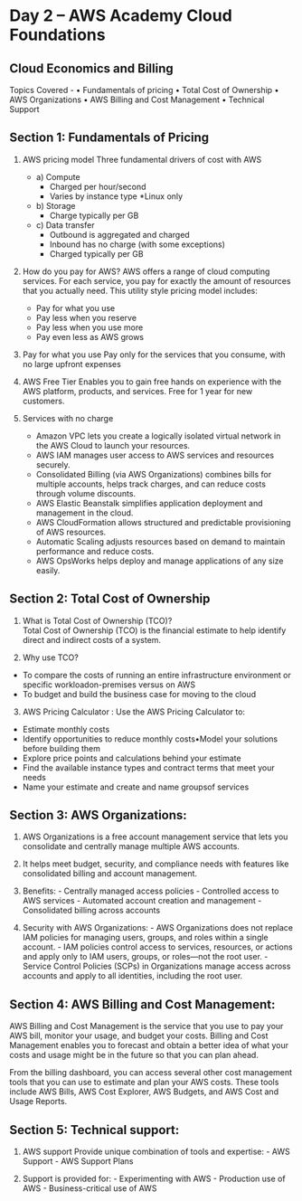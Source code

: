 # Day 2 – AWS Academy Cloud Foundations  

## Cloud Economics and Billing

Topics Covered -
• Fundamentals of pricing
• Total Cost of Ownership
• AWS Organizations
• AWS Billing and Cost Management
• Technical Support

## Section 1: Fundamentals of Pricing
   1) AWS pricing model
   Three fundamental drivers of cost with AWS
      - a) Compute
          - Charged per hour/second
          - Varies by instance type
            *Linux only
      - b) Storage
         - Charge typically per GB
      - c) Data transfer
         - Outbound is aggregated and charged
         - Inbound has no charge  (with some exceptions)
         - Charged typically per GB

   2) How do you pay for AWS?
   AWS offers a range of cloud computing services. For each service, you pay for exactly the amount 
   of resources that you actually need. This utility style pricing model includes:
         - Pay for what you use
         - Pay less when you reserve
         - Pay less when you use more
         - Pay even less as AWS grows

   3) Pay for what you use Pay only for the services that you consume, with no large upfront expenses

   4) AWS Free Tier Enables you to gain free hands on experience with the AWS  platform, products, and services. Free for 1 year for new customers.

   5) Services with no charge
       - Amazon VPC lets you create a logically isolated virtual network in the AWS Cloud to launch your resources.
       - AWS IAM manages user access to AWS services and resources securely.
       - Consolidated Billing (via AWS Organizations) combines bills for multiple accounts, helps track charges, and can reduce costs through volume discounts.
       - AWS Elastic Beanstalk simplifies application deployment and management in the cloud.
       - AWS CloudFormation allows structured and predictable provisioning of AWS resources.
       - Automatic Scaling adjusts resources based on demand to maintain performance and reduce costs.
       - AWS OpsWorks helps deploy and manage applications of any size easily.

## Section 2: Total Cost of Ownership
   1)	What is Total Cost of Ownership (TCO)?                                                   
   Total Cost of Ownership (TCO) is the financial estimate to help identify direct and indirect costs of a system.

   2)	Why use TCO?
   - To compare the costs of running an entire infrastructure environment or specific workloadon-premises versus on AWS
   - To budget and build the business case for moving to the cloud

   3)	AWS Pricing Calculator : Use the AWS Pricing Calculator to:
   - Estimate monthly costs
   - Identify opportunities to reduce monthly costs•Model your solutions before building them
   - Explore price points and calculations behind your estimate
   - Find the available instance types and contract terms that meet your needs
   - Name your estimate and create and name groupsof services


## Section 3: AWS Organizations:
   1) AWS Organizations is a free account management service that lets you consolidate and centrally manage multiple AWS accounts. 

   2) It helps meet budget, security, and compliance needs with features like consolidated billing and account management.

   3) Benefits:
    - Centrally managed access policies
    - Controlled access to AWS services
    - Automated account creation and management
    - Consolidated billing across accounts

   4) Security with AWS Organizations:
    - AWS Organizations does not replace IAM policies for managing users, groups, and roles within a single account.
    - IAM policies control access to services, resources, or actions and apply only to IAM users, groups, or roles—not the root user.
    - Service Control Policies (SCPs) in Organizations manage access across accounts and apply to all identities, including the root user.



## Section 4: AWS Billing and Cost Management:
AWS Billing and Cost Management is the service that you use to pay your AWS bill, monitor your usage, and budget your costs. 
Billing and Cost Management enables you to forecast and obtain a better idea of what your costs and usage might be in the future so that you can plan ahead.

From the billing dashboard, you can access several other cost management tools that you can use to estimate and plan your AWS costs.
These tools include AWS Bills, AWS Cost Explorer, AWS Budgets, and AWS Cost and Usage Reports.


## Section 5: Technical support:
   1) AWS support Provide unique combination of tools and expertise:
     - AWS Support 
     - AWS Support Plans	

   2) Support is provided for:
     - Experimenting with AWS
     - Production use of AWS
     - Business-critical use of AWS




